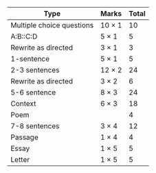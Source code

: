 |Type|Marks|Total|
|-|-|-|
|Multiple choice questions | 10 × 1 | 10|
|A:B::C:D | 5 × 1 | 5|
|Rewrite as directed | 3 × 1 | 3|
|1-sentence | 5 × 1 | 5|
|2-3 sentences | 12 × 2 | 24|
|Rewrite as directed | 3 × 2 | 6|
|5-6 sentence| 8 × 3 | 24|
|Context| 6 × 3 | 18|
|Poem| |4|
|7-8 sentences | 3 × 4 | 12|
|Passage | 1 × 4 | 4|
|Essay | 1 × 5 | 5|
|Letter| 1 × 5 | 5|
